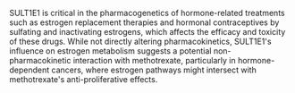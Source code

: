 SULT1E1 is critical in the pharmacogenetics of hormone-related treatments such as estrogen replacement therapies and hormonal contraceptives by sulfating and inactivating estrogens, which affects the efficacy and toxicity of these drugs. While not directly altering pharmacokinetics, SULT1E1's influence on estrogen metabolism suggests a potential non-pharmacokinetic interaction with methotrexate, particularly in hormone-dependent cancers, where estrogen pathways might intersect with methotrexate's anti-proliferative effects.
